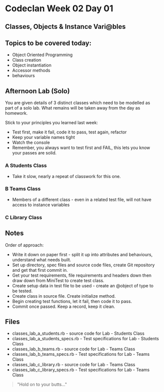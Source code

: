 # Codeclan Week 02 Day 01

## Classes, Objects & Instance Vari@bles

## Topics to be covered today:
* Object Oriented Programming
* Class creation
* Object instantiation
* Accessor methods
* behaviours

## Afternoon Lab (Solo)

You are given details of 3 distinct classes which need to be modelled as part
of a solo lab. What remains will be taken away from the day as homework.

Stick to your principles you learned last week:
* Test first, make it fail, code it to pass, test again, refactor
* Keep your variable names tight
* Watch the console
* Remember, you always want to test first and FAIL, this lets you know your passes are solid.

### A Students Class

* Take it slow, nearly a repeat of classwork for this one.


### B Teams Class

* Members of a different class - even in a related test file, will not have access to instance variables

### C Library Class

## Notes

Order of approach:

* Write it down on paper first - split it up into attributes and behaviours, understand what needs built.
* Set up directory, spec files and source code files, create Git repository and get that first commit in.
* Get your test requirements, file requirements and headers down then draw down from MiniTest to create test class.
* Create setup data in test file to be used - create an @object of type to be tested.
* Create class in source file. Create initialize method.
* Begin creating test functions, let it fail, then code it to pass.
* Commit once passed. Keep a record, keep it clean.



## Files

* classes_lab_a_students.rb - source code for Lab - Students Class
* classes_lab_a_students_specs.rb - Test specifications for Lab - Students Class
* classes_lab_b_teams.rb - source code for Lab - Teams Class
* classes_lab_b_teams_specs.rb - Test specifications for Lab - Teams Class
* classes_lab_c_library.rb - source code for Lab - Teams Class
* classes_lab_c_library_specs.rb - Test specifications for Lab - Teams Class

> "Hold on to your butts..."
